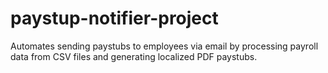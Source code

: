 # paystup-notifier-project
Automates sending paystubs to employees via email by processing payroll data from CSV files and generating localized PDF paystubs.
